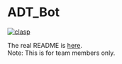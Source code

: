 # ADT_Bot

[![clasp](https://img.shields.io/badge/built%20with-clasp-4285f4.svg)](https://github.com/google/clasp)

The real README is [here](https://www.notion.so/ADT_Bot-dd67cd9e9139462894d89a5808d1853f).  
Note: This is for team members only.

